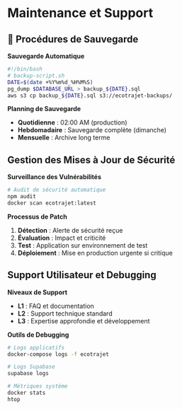 
# Maintenance et Support

## 🔧 Procédures de Sauvegarde

**Sauvegarde Automatique**
```bash
#!/bin/bash
# backup-script.sh
DATE=$(date +%Y%m%d_%H%M%S)
pg_dump $DATABASE_URL > backup_${DATE}.sql
aws s3 cp backup_${DATE}.sql s3://ecotrajet-backups/
```

**Planning de Sauvegarde**
- **Quotidienne** : 02:00 AM (production)
- **Hebdomadaire** : Sauvegarde complète (dimanche)
- **Mensuelle** : Archive long terme

## Gestion des Mises à Jour de Sécurité

**Surveillance des Vulnérabilités**
```bash
# Audit de sécurité automatique
npm audit
docker scan ecotrajet:latest
```

**Processus de Patch**
1. **Détection** : Alerte de sécurité reçue
2. **Évaluation** : Impact et criticité
3. **Test** : Application sur environnement de test
4. **Déploiement** : Mise en production urgente si critique

## Support Utilisateur et Debugging

**Niveaux de Support**
- **L1** : FAQ et documentation
- **L2** : Support technique standard
- **L3** : Expertise approfondie et développement

**Outils de Debugging**
```bash
# Logs applicatifs
docker-compose logs -f ecotrajet

# Logs Supabase
supabase logs

# Métriques système
docker stats
htop
```
